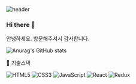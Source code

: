 ![header](https://capsule-render.vercel.app/api?type=Soft&color=auto&height=300&section=header&text=dnr14%20GITHUB&fontSize=70&animation=fadeIn)

### Hi there 👋

안녕하세요. 방문해주셔서 감사합니다.

![Anurag's GitHub stats](https://github-readme-stats.vercel.app/api?username=dnr14&show_icons=true&theme=radical)

📑 기술스택

![HTML5](https://img.shields.io/badge/html5-%23E34F26.svg?style=for-the-badge&logo=html5&logoColor=white)
![CSS3](https://img.shields.io/badge/css3-%231572B6.svg?style=for-the-badge&logo=css3&logoColor=white)
![JavaScript](https://img.shields.io/badge/javascript-%23323330.svg?style=for-the-badge&logo=javascript&logoColor=%23F7DF1E)
![React](https://img.shields.io/badge/react-%2320232a.svg?style=for-the-badge&logo=react&logoColor=%2361DAFB)
![Redux](https://img.shields.io/badge/redux-%23593d88.svg?style=for-the-badge&logo=redux&logoColor=white)
